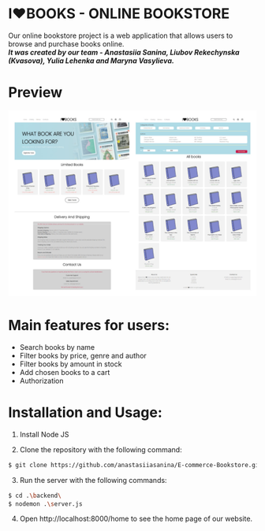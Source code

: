 # I&#10084;BOOKS - ONLINE BOOKSTORE
Our online bookstore project is a web application that allows users to browse and purchase books online. 
<br/>
***It was created by our team - Anastasiia Sanina, Liubov Rekechynska (Kvasova), Yulia Lehenka and Maryna Vasylieva.***


# Preview

![preview](./frontend/img/preview.jpg)

# Main features for users:

- Search books by name 
- Filter books by price, genre and author
- Filter books by amount in stock
- Add chosen books to a cart
- Authorization

# Installation and Usage:
1. Install Node JS

2. Clone the repository with the following command:
```bash
$ git clone https://github.com/anastasiiasanina/E-commerce-Bookstore.git
```

3. Run the server with the following commands:
```bash
$ cd .\backend\
$ nodemon .\server.js
```

4. Open http://localhost:8000/home to see the home page of our website.

